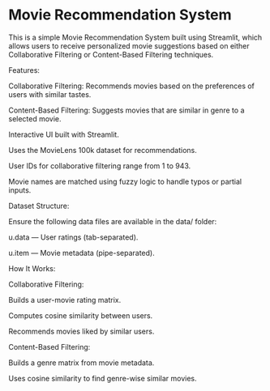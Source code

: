 # Movie Recommendation System
This is a simple Movie Recommendation System built using Streamlit, which allows users to receive personalized movie suggestions based on either Collaborative Filtering or Content-Based Filtering techniques.

Features:

Collaborative Filtering: Recommends movies based on the preferences of users with similar tastes.

Content-Based Filtering: Suggests movies that are similar in genre to a selected movie.

Interactive UI built with Streamlit.

Uses the MovieLens 100k dataset for recommendations.

User IDs for collaborative filtering range from 1 to 943.

Movie names are matched using fuzzy logic to handle typos or partial inputs.

Dataset Structure:

Ensure the following data files are available in the data/ folder:

u.data — User ratings (tab-separated).

u.item — Movie metadata (pipe-separated).

How It Works:

Collaborative Filtering:

Builds a user-movie rating matrix.

Computes cosine similarity between users.

Recommends movies liked by similar users.

Content-Based Filtering:

Builds a genre matrix from movie metadata.

Uses cosine similarity to find genre-wise similar movies.
